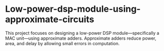 # Low-power-dsp-module-using-approximate-circuits
This project focuses on designing a low-power DSP module—specifically a MAC unit—using approximate adders. Approximate adders reduce power, area, and delay by allowing small errors in computation.
